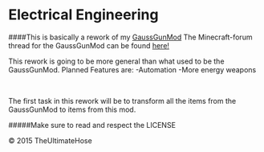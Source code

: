 # Electrical Engineering

####This is basically a rework of my [GaussGunMod](https://github.com/TheUltimateHose/GaussGunMod/)
The Minecraft-forum thread for the GaussGunMod can be found [here!](http://www.minecraftforum.net/forums/mapping-and-modding/minecraft-mods/wip-mods/2545247-the-gauss-gun-mod)

This rework is going to be more general than what used to be the GaussGunMod.
Planned Features are:
-Automation
-More energy weapons

<br>

The first task in this rework will be to transform all the items from the GaussGunMod to items from this mod.

#####Make sure to read and respect the LICENSE

© 2015  TheUltimateHose
